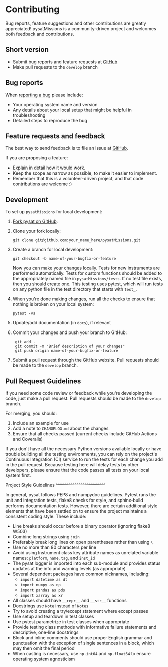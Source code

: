 Contributing
============

Bug reports, feature suggestions and other contributions are greatly
appreciated!  pysatMissions is a community-driven project and welcomes both feedback and contributions.

Short version
-------------

* Submit bug reports and feature requests at [GitHub](https://github.com/pysat/pysatMissions/issues)
* Make pull requests to the ``develop`` branch

Bug reports
-----------

When [reporting a bug](https://github.com/pysat/pysatMissions/issues) please
include:

* Your operating system name and version
* Any details about your local setup that might be helpful in troubleshooting
* Detailed steps to reproduce the bug

Feature requests and feedback
-----------------------------

The best way to send feedback is to file an issue at
[GitHub](https://github.com/pysat/pysatMissions/issues).

If you are proposing a feature:

* Explain in detail how it would work.
* Keep the scope as narrow as possible, to make it easier to implement.
* Remember that this is a volunteer-driven project, and that code contributions
  are welcome :)

Development
-----------

To set up `pysatMissions` for local development:

1. [Fork pysat on GitHub](https://github.com/pysat/pysatMissions/fork).

3. Clone your fork locally:
   ```
   git clone git@github.com:your_name_here/pysatMissions.git
   ```

3. Create a branch for local development:
   ```
   git checkout -b name-of-your-bugfix-or-feature
   ```

   Now you can make your changes locally. Tests for new instruments are
   performed automatically.  Tests for custom functions should be added to
   the appropriately named file in ``pysatMissions/tests``.  If no test
   file exists, then you should create one.  This testing uses pytest, which
   will run tests on any python file in the test directory that starts with
   ``test_``.

4. When you're done making changes, run all the checks to ensure that nothing
   is broken on your local system:
   ```
   pytest -vs
   ```

5. Update/add documentation (in ``docs``), if relevant

6. Commit your changes and push your branch to GitHub:
   ```
    git add .
    git commit -m "Brief description of your changes"
    git push origin name-of-your-bugfix-or-feature
   ```

7. Submit a pull request through the GitHub website. Pull requests should be
   made to the ``develop`` branch.

Pull Request Guidelines
-----------------------

If you need some code review or feedback while you're developing the code, just
make a pull request. Pull requests should be made to the ``develop`` branch.

For merging, you should:

1. Include an example for use
2. Add a note to ``CHANGELOG.md`` about the changes
3. Ensure that all checks passed (current checks include GitHub Actions
   and Coveralls)

If you don't have all the necessary Python versions available locally or
have trouble building all the testing environments, you can rely on
the project's Continuous Integration (CI) service to run the tests for each change you add in the pull
request. Because testing here will delay tests by other developers,
please ensure that the code passes all tests on your local system first.

Project Style Guidelines
^^^^^^^^^^^^^^^^^^^^^^^^

In general, pysat follows PEP8 and numpydoc guidelines.  Pytest runs the unit
and integration tests, flake8 checks for style, and sphinx-build performs
documentation tests.  However, there are certain additional style elements that
have been settled on to ensure the project maintains a consistent coding style.
These include:

* Line breaks should occur before a binary operator (ignoring flake8 W503)
* Combine long strings using `join`
* Preferably break long lines on open parentheses rather than using `\`
* Use no more than 80 characters per line
* Avoid using Instrument class key attribute names as unrelated variable names:
  `platform`, `name`, `tag`, and `inst_id`
* The pysat logger is imported into each sub-module and provides status updates
  at the info and warning levels (as appropriate)
* Several dependent packages have common nicknames, including:
  * `import datetime as dt`
  * `import numpy as np`
  * `import pandas as pds`
  * `import xarray as xr`
* All classes should have `__repr__` and `__str__` functions
* Docstrings use `Note` instead of `Notes`
* Try to avoid creating a try/except statement where except passes
* Use setup and teardown in test classes
* Use pytest parametrize in test classes when appropriate
* Provide testing class methods with informative failure statements and
  descriptive, one-line docstrings
* Block and inline comments should use proper English grammar and punctuation
  with the exception of single sentences in a block, which may then omit the
  final period
* When casting is necessary, use `np.int64` and `np.float64` to ensure operating
  system agnosticism
